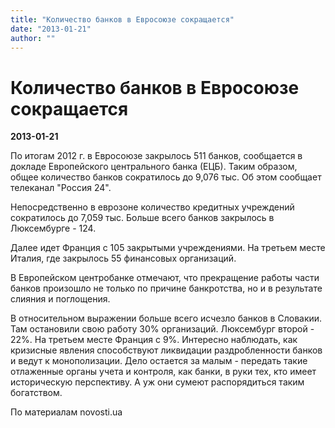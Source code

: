 ```yaml
---
title: "Количество банков в Евросоюзе сокращается"
date: "2013-01-21"
author: ""
---
```


# Количество банков в Евросоюзе сокращается

**2013-01-21** 

По итогам 2012 г. в Евросоюзе закрылось 511 банков, сообщается в  докладе Европейского центрального банка (ЕЦБ). Таким образом, общее  количество банков сократилось до 9,076 тыс. Об этом сообщает телеканал  "Россия 24".

Непосредственно в еврозоне количество кредитных учреждений  сократилось до 7,059 тыс. Больше всего банков закрылось в Люксембурге -  124.

Далее идет Франция с 105 закрытыми учреждениями. На третьем месте Италия, где закрылось 55 финансовых организаций.

В Европейском центробанке отмечают, что прекращение работы части  банков произошло не только по причине банкротства, но и в результате  слияния и поглощения.

В относительном выражении больше всего исчезло банков в Словакии. Там  остановили свою работу 30% организаций. Люксембург второй - 22%. На  третьем месте Франция с 9%. Интересно наблюдать, как кризисные явления способствуют ликвидации раздробленности банков и ведут к монополизации. Дело остается за малым - передать такие отлаженные органы учета и контроля, как банки, в руки тех, кто имеет историческую перспективу. А уж они сумеют распорядиться таким богатством.

По материалам novosti.ua